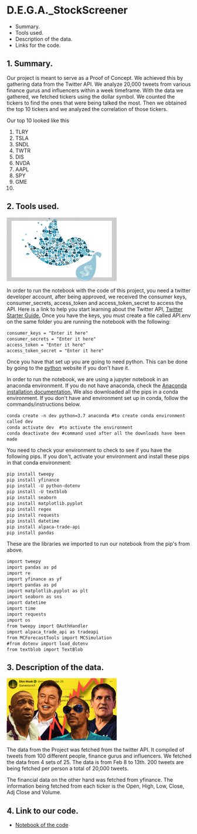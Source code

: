 # D.E.G.A._StockScreener

+ Summary.
+ Tools used.
+ Description of the data.
+ Links for the code.

## 1. Summary.

Our project is meant to serve as a Proof of Concept. We achieved this by gathering data from the Twitter API. We analyze 20,000 tweets from various finance gurus and influencers within a week timeframe. With the data we gathered, we fetched tickers using the dollar symbol. We counted the tickers to find the ones that were being talked the most. Then we obtained the top 10 tickers and we analyzed the correlation of those tickers. 

Our top 10 looked like this

1. TLRY
2. TSLA
3. SNDL
4. TWTR
5. DIS
6. NVDA
7. AAPL
8. SPY
9. GME
10.



## 2. Tools used.

<img src ="Pictures/twitter_bird.png" alt="twitter" width="300"/>

In order to run the notebook with the code of this project, you need a twitter developer account, after being approved, we received the consumer keys, consumer_secrets, access_token and access_token_secret to access the API. Here is a link to help you start learning about the Twitter API, [Twitter Starter Guide.](https://developer.twitter.com/en/docs/twitter-api/getting-started/guide)
Once you have the keys, you must create a file called API.env on the same folder you are running the notebook with the following:

```
consumer_keys = "Enter it here"
consumer_secrets = "Enter it here"
access_token = "Enter it here"
access_token_secret = "Enter it here"
```
Once you have that set up you are going to need python. This can be done by going to the [python](https://www.python.org/downloads/) website if you don't have it.

In order to run the notebook, we are using a jupyter notebook in an anaconda environment. If you do not have anaconda, check the [Anaconda installation documentation.](https://docs.anaconda.com/anaconda/install/) We also downloaded all the pips in a conda environment. If you don't have and environment set up in conda, follow the commands/instructions below.
```
conda create -n dev python=3.7 anaconda #to create conda environment called dev
conda activate dev  #to activate the environment
conda deactivate dev #command used after all the downloads have been made
```

You need to check your environment to check to see if you have the following pips. If you don't, activate your environment and install these pips in that conda environment:

```
pip install tweepy
pip install yfinance 
pip install -U python-dotenv
pip install -U textblob
pip install seaborn
pip install matplotlib.pyplot
pip install regex
pip install requests
pip install datetime
pip install alpaca-trade-api
pip install pandas
```

These are the libraries we imported to run our notebook from the pip's from above.

```
import tweepy
import pandas as pd
import re
import yfinance as yf
import pandas as pd
import matplotlib.pyplot as plt
import seaborn as sns
import datetime
import time
import requests
import os
from tweepy import OAuthHandler
import alpaca_trade_api as tradeapi
from MCForecastTools import MCSimulation
#from dotenv import load_dotenv
from textblob import TextBlob
```

## 3. Description of the data.

<img src ="Pictures/twitter_stock_influencers.jpg" alt="twitter" width="300"/>

The data from the Project was fetched from the twitter API. It compiled of tweets from 100 different people, finance gurus and influencers. We fetched the data from 4 sets of 25. The data is from Feb 8 to 13th. 200 tweets are being fetched per person a total of 20,000 tweets.

The financial data on the other hand was fetched from yfinance. The information being fetched from each ticker is the Open, High, Low, Close, Adj Close and Volume.

## 4. Link to our code.

* [Notebook of the code](DEGA-Copy1.ipynb)


